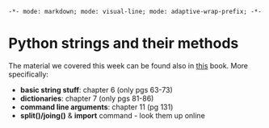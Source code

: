 `-*- mode: markdown; mode: visual-line; mode: adaptive-wrap-prefix; -*-`

# Python strings and their methods

The material we covered this week can be found also in [this](http://bit.ly/1zPh2We) book. More specifically:
* **basic string stuff**: chapter 6 (only pgs 63-73)
* **dictionaries**: chapter 7 (only pgs 81-86)
* **command line arguments**: chapter 11 (pg 131)
* **split()/joing()** & **import** command - look them up online
